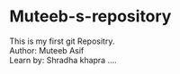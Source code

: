 # Muteeb-s-repository
This is my first git Repositry.
<br>
Author: Muteeb Asif <br>
Learn by: Shradha khapra ....
